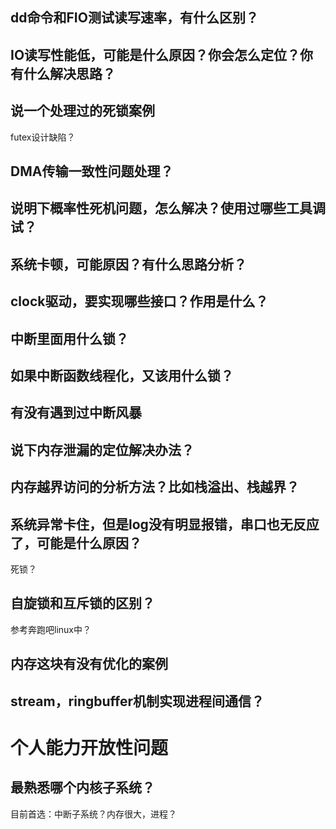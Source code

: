 
## dd命令和FIO测试读写速率，有什么区别？

## IO读写性能低，可能是什么原因？你会怎么定位？你有什么解决思路？

## 说一个处理过的死锁案例
futex设计缺陷？

## DMA传输一致性问题处理？

## 说明下概率性死机问题，怎么解决？使用过哪些工具调试？

## 系统卡顿，可能原因？有什么思路分析？

## clock驱动，要实现哪些接口？作用是什么？

## 中断里面用什么锁？


## 如果中断函数线程化，又该用什么锁？

## 有没有遇到过中断风暴

## 说下内存泄漏的定位解决办法？

## 内存越界访问的分析方法？比如栈溢出、栈越界？

## 系统异常卡住，但是log没有明显报错，串口也无反应了，可能是什么原因？
死锁？

## 

## 自旋锁和互斥锁的区别？
参考奔跑吧linux中？

## 内存这块有没有优化的案例


## stream，ringbuffer机制实现进程间通信？


# 个人能力开放性问题

##  最熟悉哪个内核子系统？
目前首选：中断子系统？内存很大，进程？